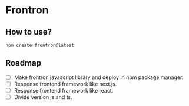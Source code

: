 # Frontron

## How to use?

```
npm create frontron@latest
```

## Roadmap

- [ ] Make frontron javascript library and deploy in npm package manager.
- [ ] Response frontend framework like next.js.
- [ ] Response frontend framework like react.
- [ ] Divide version js and ts.
